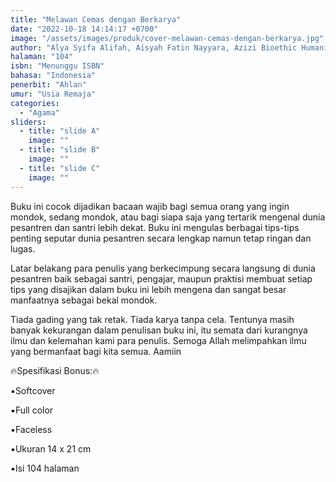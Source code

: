 ```yaml
---
title: "Melawan Cemas dengan Berkarya"
date: "2022-10-18 14:14:17 +0700"
image: "/assets/images/produk/cover-melawan-cemas-dengan-berkarya.jpg"
author: "Alya Syifa Alifah, Aisyah Fatin Nayyara, Azizi Bioethic Humaniora, Fazlie Aslan, Haila Sabrina, Hanun Dzatirrajwa, Nailah Zahidah Hafidz, Ni Putu Sekar Azuma L. S. M. Z., Safinaz Fauziyya"
halaman: "104"
isbn: "Menunggu ISBN"
bahasa: "Indonesia"
penerbit: "Ahlan"
umur: "Usia Remaja"
categories: 
  - "Agama"
sliders: 
  - title: "slide A"
    image: ""
  - title: "slide B"
    image: ""
  - title: "slide C"
    image: ""
---
```


Buku ini cocok dijadikan bacaan wajib bagi semua orang yang ingin mondok, sedang mondok, atau bagi siapa saja yang tertarik mengenal dunia pesantren dan santri lebih dekat. Buku ini mengulas berbagai tips-tips penting seputar dunia pesantren secara lengkap namun tetap ringan dan lugas. 

Latar belakang para penulis yang berkecimpung  secara langsung di dunia pesantren baik sebagai santri, pengajar, maupun praktisi membuat setiap tips yang disajikan dalam buku ini lebih mengena dan sangat besar manfaatnya sebagai bekal mondok.

Tiada gading yang tak retak. Tiada karya tanpa cela. Tentunya masih banyak kekurangan dalam penulisan buku ini, itu semata dari kurangnya ilmu dan kelemahan kami para penulis. Semoga Allah melimpahkan ilmu yang bermanfaat bagi kita semua. Aamiin



🔥Spesifikasi Bonus:🔥

▪️Softcover

▪️Full color

▪️Faceless

▪️Ukuran 14 x 21 cm

▪️Isi 104 halaman
